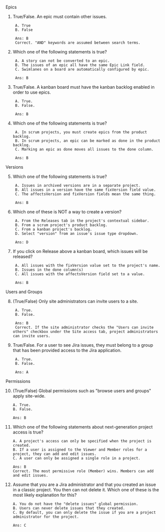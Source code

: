 Epics

1. True/False. An epic must contain other issues.

        A. True
        B. False

        Ans: B
        Correct. "AND" keywords are assumed between search terms.

2. Which one of the following statements is true?

        A. A story can not be converted to an epic.
        B. The issues of an epic all have the same Epic Link field.
        C. Swimlanes on a board are automatically configured by epic.

        Ans: B

3. True/False. A kanban board must have the kanban backlog enabled in order to use epics.

        A. True.
        B. False.

        Ans: B

4. Which one of the following statements is true?

        A. In scrum projects, you must create epics from the product backlog.
        B. In scrum projects, an epic can be marked as done in the product backlog.
        C. Marking an epic as done moves all issues to the done column.

        Ans: B

Versions

5. Which one of the following statements is true?

        A. Issues in archived versions are in a separate project.
        B. All issues in a version have the same fixVersion field value.
        C. The affectsVersion and fixVersion fields mean the same thing.

        Ans: B

6. Which one of these is NOT a way to create a version?

        A. From the Releases tab in the project's contextual sidebar.
        B. From a scrum project's product backlog.
        C. From a kanban project's backlog.
        D. Select "version" from an issue's issue type dropdown.

        Ans: D

7. If you click on Release above a kanban board, which issues will be released?

        A. All issues with the fixVersion value set to the project's name.
        B. Issues in the done column(s)
        C. All issues with the affectsVersion field set to a value.

        Ans: B

Users and Groups

8. (True/False) Only site administrators can invite users to a site.

        A. True.
        B. False.

        Ans: B
        Correct. If the site administrator checks the "Users can invite others" checkbox under the Site access tab, project administrators can invite users. 

9. True/False. For a user to see Jira issues, they must belong to a group that has been provided access to the Jira application.

        A. True.
        B. False.

        Ans: A

Permissions

10. (True/False) Global permissions such as "browse users and groups" apply site-wide.

        A. True.
        B. False.

        Ans: B

11. Which one of the following statements about next-generation project access is true?

        A. A project's access can only be specified when the project is created.
        B. If a user is assigned to the Viewer and Member roles for a project, they can add and edit issues.
        C. A user can only be assigned a single role in a project.

        Ans: B
        Correct. The most permissive role (Member) wins. Members can add and edit issues.

12. Assume that you are a Jira administrator and that you created an issue in a classic project. You then can not delete it. Which one of these is the most likely explanation for this?

        A. You do not have the "delete issues" global permission.
        B. Users can never delete issues that they created.
        C. By default, you can only delete the issue if you are a project administrator for the project.

        Ans: C